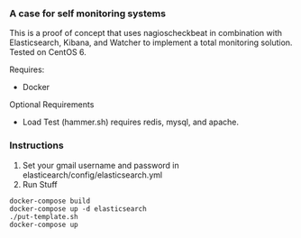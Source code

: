 ### A case for self monitoring systems

This is a proof of concept that uses nagioscheckbeat in combination with Elasticsearch, Kibana, and Watcher to implement a total monitoring solution.  Tested on CentOS 6.

Requires:
- Docker

Optional Requirements
- Load Test (hammer.sh) requires redis, mysql, and apache.

### Instructions

1. Set your gmail username and password in elasticearch/config/elasticsearch.yml
2. Run Stuff

```
docker-compose build
docker-compose up -d elasticsearch
./put-template.sh
docker-compose up 
```
